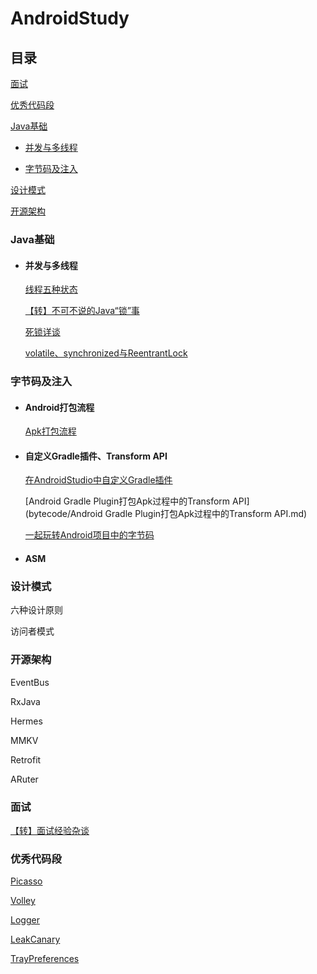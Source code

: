 # AndroidStudy





## 目录

[面试](#面试)

[优秀代码段](#优秀代码段)

[Java基础](#Java基础)

- [并发与多线程](#并发与多线程)

- [字节码及注入](#字节码及注入)



[设计模式](#设计模式)

[开源架构](#开源架构)

























### Java基础

- #### 并发与多线程

  [线程五种状态](java/线程五种状态.md)

  [【转】不可不说的Java“锁”事](java/不可不说的Java"锁"事.md)

  [死锁详谈](java/死锁详谈.md)

  [volatile、synchronized与ReentrantLock](java/volatile、synchronized与ReentrantLock.md)





### 字节码及注入

- #### Android打包流程

  [Apk打包流程](bytecode/Apk打包流程.md)





- #### 自定义Gradle插件、Transform API

  [在AndroidStudio中自定义Gradle插件](bytecode/在AndroidStudio中自定义Gradle插件.md)

  [Android Gradle Plugin打包Apk过程中的Transform API](bytecode/Android Gradle Plugin打包Apk过程中的Transform API.md)

  [一起玩转Android项目中的字节码](bytecode/一起玩转Android项目中的字节码.md)



- #### ASM







### 设计模式

六种设计原则 

访问者模式







### 开源架构

EventBus

RxJava

Hermes

MMKV

Retrofit

ARuter











### 面试

[【转】面试经验杂谈](interview/面试经验杂谈.md)









### 优秀代码段

[Picasso](code/good-code/Picasso.md)

[Volley](code/good-code/Volley.md)

[Logger](code/good-code/Logger.md)

[LeakCanary](code/good-code/LeakCanary.md)

[TrayPreferences](code/good-code/TrayPreferences.md)











